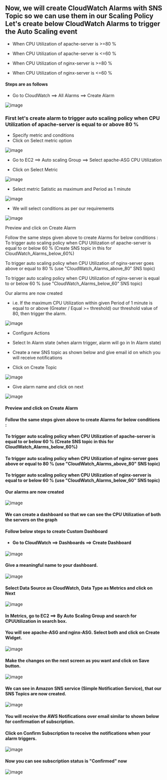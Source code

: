 ## Now, we will create CloudWatch Alarms with SNS Topic so we can use them in our Scaling Policy Let's create below CloudWatch Alarms to trigger the Auto Scaling event

* When CPU Utilization of apache-server is >=80 %

* When CPU Utilization of apache-server is <=60 %

* When CPU Utilization of nginx-server is >=80 %

* When CPU Utilization of nginx-server is <=60 %
  
#### Steps are as follows

* Go to CloudWatch ==> All Alarms ==> Create Alarm

![image](https://github.com/Kunal-Pere/AWS_Automated-Cloud-Web-Server-Scaling-with-Load-Balancing-and-Domain-Routing/assets/157100045/9582a55f-a0a8-41e3-ae7d-8e058319cf00)

### First let's create alarm to trigger auto scaling policy when CPU Utilization of apache-server is equal to or above 80 %

* Specify metric and conditions
* Click on Select metric option

![image](https://github.com/Kunal-Pere/AWS_Automated-Cloud-Web-Server-Scaling-with-Load-Balancing-and-Domain-Routing/assets/157100045/b64bf228-dd60-46b2-93a3-296117e960ba)

* Go to EC2 ==> Auto scaling Group ==> Select apache-ASG CPU Utilization

* Click on Select Metric

![image](https://github.com/Kunal-Pere/AWS_Automated-Cloud-Web-Server-Scaling-with-Load-Balancing-and-Domain-Routing/assets/157100045/9ec36d9f-82ec-4223-911c-111bdcf5517a)

* Select metric Satistic as maximum and Period as 1 minute

![image](https://github.com/Kunal-Pere/AWS_Automated-Cloud-Web-Server-Scaling-with-Load-Balancing-and-Domain-Routing/assets/157100045/743bc941-566e-445e-b7d8-d2015291e5a9)

* We will select conditions as per our requirements

![image](https://github.com/Kunal-Pere/AWS_Automated-Cloud-Web-Server-Scaling-with-Load-Balancing-and-Domain-Routing/assets/157100045/e42227da-4997-4b97-b195-c25695bbe012)

Preview and click on Create Alarm

Follow the same steps given above to create Alarms for below conditions :
To trigger auto scaling policy when CPU Utilization of apache-server is equal to or below 60 % (Create SNS topic in this for CloudWatch_Alarms_below_60%)

To trigger auto scaling policy when CPU Utilization of nginx-server goes above or equal to 80 % (use "CloudWatch_Alarms_above_80" SNS topic)

To trigger auto scaling policy when CPU Utilization of nginx-server is equal to or below 60 % (use "CloudWatch_Alarms_below_60" SNS topic)

Our alarms are now created
* i.e. If the maximum CPU Utilization within given Period of 1 minute is equal to or above (Greater / Equal >= threshold) our threshold 
  value of 80, then trigger the alarm.

![image](https://github.com/Kunal-Pere/AWS_Automated-Cloud-Web-Server-Scaling-with-Load-Balancing-and-Domain-Routing/assets/157100045/a7120f2f-16bf-4bad-a6dc-ea361c7e0c9a)

* Configure Actions
  
* Select In Alarm state (when alarm trigger, alarm will go in In Alarm state)

* Create a new SNS topic as shown below and give email id on which you will receive notifications

* Click on Create Topic

![image](https://github.com/Kunal-Pere/AWS_Automated-Cloud-Web-Server-Scaling-with-Load-Balancing-and-Domain-Routing/assets/157100045/7306ac75-3325-42df-b94c-5d25421c13d8)


* Give alarm name and click on next

![image](https://github.com/Kunal-Pere/AWS_Automated-Cloud-Web-Server-Scaling-with-Load-Balancing-and-Domain-Routing/assets/157100045/4bd58443-f41c-446b-9e39-69f4ddcd1823)


#### Preview and click on Create Alarm

#### Follow the same steps given above to create Alarms for below conditions :

#### To trigger auto scaling policy when CPU Utilization of apache-server is equal to or below 60 % (Create SNS topic in this for CloudWatch_Alarms_below_60%)

#### To trigger auto scaling policy when CPU Utilization of nginx-server goes above or equal to 80 % (use "CloudWatch_Alarms_above_80" SNS topic)

#### To trigger auto scaling policy when CPU Utilization of nginx-server is equal to or below 60 % (use "CloudWatch_Alarms_below_60" SNS topic)

#### Our alarms are now created

![image](https://github.com/Kunal-Pere/AWS_Automated-Cloud-Web-Server-Scaling-with-Load-Balancing-and-Domain-Routing/assets/157100045/5d3b03b1-8f09-43d6-a941-94cf5cc7a44c)

#### We can create a dashboard so that we can see the CPU Utilization of both the servers on the graph

#### Follow below steps to create Custom Dashboard

* #### Go to CloudWatch ==> Dashboards ==> Create Dashboard

![image](https://github.com/Kunal-Pere/AWS_Automated-Cloud-Web-Server-Scaling-with-Load-Balancing-and-Domain-Routing/assets/157100045/199ce0e3-8374-493d-9562-b9d2216d8f38)

#### Give a meaningful name to your dashboard.

![image](https://github.com/Kunal-Pere/AWS_Automated-Cloud-Web-Server-Scaling-with-Load-Balancing-and-Domain-Routing/assets/157100045/368e1bd7-58a0-4850-acf3-8299379abf66)

#### Select Data Source as CloudWatch, Data Type as Metrics and click on Next

![image](https://github.com/Kunal-Pere/AWS_Automated-Cloud-Web-Server-Scaling-with-Load-Balancing-and-Domain-Routing/assets/157100045/d2cb9f6e-13e3-4f07-b21d-0cff29e00e0f)


#### In Metrics, go to EC2 ==> By Auto Scaling Group and search for CPUUtilization in search box.

#### You will see apache-ASG and nginx-ASG. Select both and click on Create Widget.

![image](https://github.com/Kunal-Pere/AWS_Automated-Cloud-Web-Server-Scaling-with-Load-Balancing-and-Domain-Routing/assets/157100045/f26cd0fa-af33-4d3c-9afa-33535a8a0335)


#### Make the changes on the next screen as you want and click on Save button.

![image](https://github.com/Kunal-Pere/AWS_Automated-Cloud-Web-Server-Scaling-with-Load-Balancing-and-Domain-Routing/assets/157100045/baf7e46e-40fa-463e-a441-1111beeaa455)

#### We can see in Amazon SNS service (Simple Notification Service), that our SNS Topics are now created.

![image](https://github.com/Kunal-Pere/AWS_Automated-Cloud-Web-Server-Scaling-with-Load-Balancing-and-Domain-Routing/assets/157100045/42239082-0d70-41f9-96ca-9f35bc4e0fd2)

#### You will receive the AWS Notifications over email similar to shown below for confirmation of subscription.

#### Click on Confirm Subscription to receive the notifications when your alarm triggers.

![image](https://github.com/Kunal-Pere/AWS_Automated-Cloud-Web-Server-Scaling-with-Load-Balancing-and-Domain-Routing/assets/157100045/4c8d1eb9-536f-4324-b503-2ebf16411ee3)


#### Now you can see subscription status is "Confirmed" now

![image](https://github.com/Kunal-Pere/AWS_Automated-Cloud-Web-Server-Scaling-with-Load-Balancing-and-Domain-Routing/assets/157100045/5c7b1046-2600-413f-aa4f-980320363af0)

